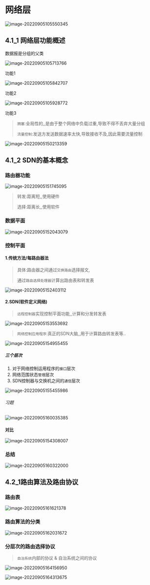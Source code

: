 # 网络层

![image-20220905105550345](https://cdn.jsdelivr.net/gh/DZX-hhh/Pictures/images/202209051055415.png)

## 4.1_1 网络层功能概述

数据报是分组的父类

![image-20220905105713766](https://cdn.jsdelivr.net/gh/DZX-hhh/Pictures/images/202209051057496.png)

功能1

![image-20220905105842707](https://cdn.jsdelivr.net/gh/DZX-hhh/Pictures/images/202209051058804.png)

功能2

![image-20220905105928772](https://cdn.jsdelivr.net/gh/DZX-hhh/Pictures/images/202209051059966.png)

功能3

> `拥塞`:全局性的,,是由于整个网络中负载过重,导致不得不丢弃大量分组
>
> `流量控制`:发送方发送数据速率太快,导致接收不及,因此需要流量控制

![image-20220905150213359](https://cdn.jsdelivr.net/gh/DZX-hhh/Pictures/images/202209051502925.png)

## 4.1_2 SDN的基本概念

### 路由器功能

![image-20220905151745095](https://cdn.jsdelivr.net/gh/DZX-hhh/Pictures/images/202209051517422.png)

> 转发:距离短,,使用硬件
>
> 选择:距离长,,使用软件

### 数据平面

![image-20220905152043079](https://cdn.jsdelivr.net/gh/DZX-hhh/Pictures/images/202209051520857.png)

### 控制平面

#### 1.传统方法/每路由器法

> 具体:路由器之间通过`交换路由`选择报文,
>
> 通过`路由选择处理器`计算出路由表和转发表

![image-20220905152403112](https://cdn.jsdelivr.net/gh/DZX-hhh/Pictures/images/202209051524531.png)

#### 2.SDN(软件定义网络)

> `远程控制器`实现控制平面功能,,计算和分发转发表

![image-20220905153553692](https://cdn.jsdelivr.net/gh/DZX-hhh/Pictures/images/202209051535888.png)

> `网络控制应用程序`:真正的SDN大脑,,用于计算路由转发表等..

![image-20220905154955455](https://cdn.jsdelivr.net/gh/DZX-hhh/Pictures/images/202209051549885.png)

##### 三个层次

1. 对于网络控制运用程序的`接口`层次
2. 网络范围状态`管理`层次
3. SDN控制器与交换机之间的`通信`层次

![image-20220905155455986](https://cdn.jsdelivr.net/gh/DZX-hhh/Pictures/images/202209051554288.png)

###### 习题

![image-20220905160035385](https://cdn.jsdelivr.net/gh/DZX-hhh/Pictures/images/202209051600576.png)

#### 对比

![image-20220905154308007](https://cdn.jsdelivr.net/gh/DZX-hhh/Pictures/images/202209051543760.png)

### 总结

![image-20220905160322000](https://cdn.jsdelivr.net/gh/DZX-hhh/Pictures/images/202209051603966.png)

## 4.2_1路由算法及路由协议

### 路由表

![image-20220905161621378](https://cdn.jsdelivr.net/gh/DZX-hhh/Pictures/images/202209051616460.png)

### 路由算法的分类

![image-20220905162031672](https://cdn.jsdelivr.net/gh/DZX-hhh/Pictures/images/202209051620947.png)

### 分层次的路由选择协议

> `自治系统`内部的协议 & 自治系统之间的协议

![image-20220905164156950](https://cdn.jsdelivr.net/gh/DZX-hhh/Pictures/images/202209051641328.png)

![image-20220905164313675](https://cdn.jsdelivr.net/gh/DZX-hhh/Pictures/images/202209051643451.png)
